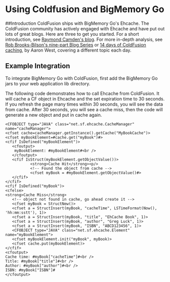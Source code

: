 ---
---
# Using Coldfusion and BigMemory Go



##Introduction
ColdFusion ships with BigMemory Go's Ehcache. The ColdFusion community has actively engaged with Ehcache and have put out lots of great blogs. Here are three to get you
started.
For a short introduction, see [Raymond Camden's blog](http://www.coldfusionjedi.com/index.cfm/2009/7/18/ColdFusion-9-and-Caching-Enhancements).
For more in-depth analysis, see [Rob Brooks-Bilson's nine-part Blog Series](http://www.brooks-bilson.com/blogs/rob/index.cfm/2009/7/21/Caching-Enhancements-in-ColdFusion-9--Part-1-Why-Cache) or [14 days of ColdFusion caching](http://www.aaronwest.net/blog/index.cfm/2009/11/17/14-Days-of-ColdFusion-9-Caching-Day-1--Caching-a-Full-Page), by Aaron West, covering a different topic each day.


## Example Integration
To integrate BigMemory Go with ColdFusion, first add the BigMemory Go jars to your web application lib directory.

The following code demonstrates how to call Ehcache from ColdFusion.
It will cache a CF object in Ehcache and the set expiration time to 30 seconds. If you refresh the page many times within 30 seconds, you will see the data from cache. After 30 seconds, you will see a cache miss, then the code will generate a new object and put in cache again.

    <CFOBJECT type="JAVA" class="net.sf.ehcache.CacheManager" name="cacheManager">
    <cfset cache=cacheManager.getInstance().getCache("MyBookCache")>
    <cfset myBookElement=#cache.get("myBook")#>
    <cfif IsDefined("myBookElement")>
       <cfoutput>
        myBookElement: #myBookElement#<br />
       </cfoutput>
       <cfif IsStruct(myBookElement.getObjectValue())>
               <strong>Cache Hit</strong><p/>
               <!-- Found the object from cache -->
               <cfset myBook = #myBookElement.getObjectValue()#>
       </cfif>
    </cfif>
    <cfif IsDefined("myBook")>
    <cfelse>
    <strong>Cache Miss</strong>
       <!-- object not found in cache, go ahead create it -->
       <cfset myBook = StructNew()>
       <cfset a = StructInsert(myBook, "cacheTime", LSTimeFormat(Now(), 'hh:mm:sstt'), 1)>
       <cfset a = StructInsert(myBook, "title", "EhCache Book", 1)>
       <cfset a = StructInsert(myBook, "author", "Greg Luck", 1)>
       <cfset a = StructInsert(myBook, "ISBN", "ABCD123456", 1)>
       <CFOBJECT type="JAVA" class="net.sf.ehcache.Element" name="myBookElement">
       <cfset myBookElement.init("myBook", myBook)>
       <cfset cache.put(myBookElement)>
    </cfif>
    <cfoutput>
    Cache time: #myBook["cacheTime"]#<br />
    Title: #myBook["title"]#<br />
    Author: #myBook["author"]#<br />
    ISBN: #myBook["ISBN"]#
    </cfoutput>

